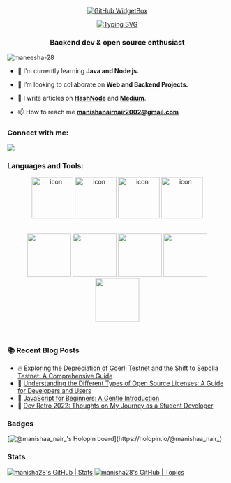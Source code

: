 <!---
maneesha-28/maneesha-28 is a ✨ special ✨ repository because its `README.md` (this file) appears on your GitHub profile.
You can click the Preview link to take a look at your changes.
--->
<div align="center">
            
[![GitHub WidgetBox](https://github-widgetbox.vercel.app/api/profile?username=manisha-nair28&data=followers,repositories,stars,commits&theme=nautilus)](https://github.com/Jurredr/github-widgetbox)
            
  

[![Typing SVG](https://readme-typing-svg.herokuapp.com?font='IBM+Plex+Sans'%2C+sans-serif;&size=38&duration=6000&color=36BBF6&center=true&vCenter=true&width=600&height=70&lines=Hi+%F0%9F%91%8B%2C+I'm+Manisha+Nair)](https://git.io/typing-svg)

 </div> 
<h3 align="center">Backend dev & open source enthusiast</h3> 



<p align="left"> <img src="https://komarev.com/ghpvc/?username=maneesha-28&label=Profile%20views&color=0e75b6&style=flat" alt="maneesha-28" /> </p>

- 🌱 I’m currently learning **Java and Node js.**

- 👯 I’m looking to collaborate on **Web and Backend Projects.**

- 📝 I write articles on **[HashNode](https://manishaa28.hashnode.dev/)** and **[Medium](https://medium.com/@manisha-nair)**.

- 📫 How to reach me **manishanairnair2002@gmail.com**

<h3 align="left">Connect with me:</h3>
<p >
   <a href="https://www.linkedin.com/in/manisha-nair28">
    <img src="https://skillicons.dev/icons?i=linkedin" />
   </a>
</p>

<h3 align="left">Languages and Tools:</h3>


<div align="center">
            <img src="https://techstack-generator.vercel.app/java-icon.svg" alt="icon" width="95" height="95" />
            <img src="https://techstack-generator.vercel.app/cpp-icon.svg" alt="icon" width="95" height="95" />
            <img src="https://techstack-generator.vercel.app/python-icon.svg" alt="icon" width="95" height="95" />
            <img src="https://techstack-generator.vercel.app/mysql-icon.svg" alt="icon" width="95" height="95" />
</div>
<br>
<p align="center">
            <img src="https://media3.giphy.com/media/ln7z2eWriiQAllfVcn/200w.webp" width="100">
            <img src="https://i.giphy.com/media/eNAsjO55tPbgaor7ma/200w.webp" width="100">
            <img src="https://media3.giphy.com/media/kdFc8fubgS31b8DsVu/giphy.webp" width="100">
            <img src="https://i.giphy.com/media/KzJkzjggfGN5Py6nkT/200.webp" width="100">
            <img src="https://i.giphy.com/media/IdyAQJVN2kVPNUrojM/200.webp" width="100">
</p>
<br>



### :books: Recent Blog Posts
<!-- BLOGPOSTS:START -->
 - 🔥 [Exploring the Depreciation of Goerli Testnet and the Shift to Sepolia Testnet: A Comprehensive Guide](https://manishaa28.hashnode.dev/exploring-the-depreciation-of-goerli-testnet-and-the-shift-to-sepolia-testnet-a-comprehensive-guide)
 - 💫 [Understanding the Different Types of Open Source Licenses: A Guide for Developers and Users](https://manishaa28.hashnode.dev/understanding-the-different-types-of-open-source-licenses-a-guide-for-developers-and-users)
 - 💫 [JavaScript for Beginners: A Gentle Introduction](https://manishaa28.hashnode.dev/javascript-for-beginners-a-gentle-introduction)
 - 🚀 [Dev Retro 2022: Thoughts on My Journey as a Student Developer](https://manishaa28.hashnode.dev/dev-retro-2022-thoughts-on-my-journey-as-a-student-developer)<!-- BLOGPOSTS:END -->



<h3 align="left">Badges</h3>

[![@manishaa_nair_'s Holopin board](https://holopin.io/api/user/board?user=manishaa_nair_)](https://holopin.io/@manishaa_nair_)

<h3 align="left">Stats</h3>

[![manisha28's GitHub | Stats](https://stats.quine.sh/manisha28/github?theme=dark)](https://quine.sh?utm_source=widgets&utm_campaign=manisha28)
[![manisha28's GitHub | Topics](https://stats.quine.sh/manisha28/topics-over-time?theme=dark)](https://quine.sh?utm_source=widgets&utm_campaign=manisha28)

